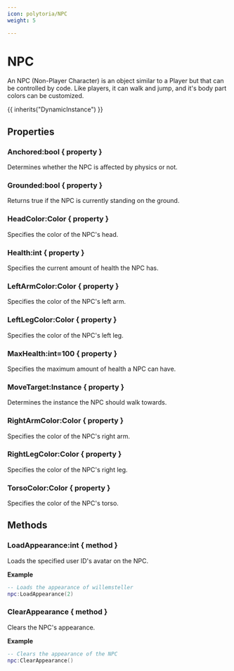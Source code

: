 ```yaml
---
icon: polytoria/NPC
weight: 5

---
```


# NPC

An NPC (Non-Player Character) is an object similar to a Player but that can be controlled by code. Like players, it can walk and jump, and it's body part colors can be customized.

{{ inherits("DynamicInstance") }}

## Properties

### Anchored:bool { property }
Determines whether the NPC is affected by physics or not.

### Grounded:bool { property }
Returns true if the NPC is currently standing on the ground.

### HeadColor:Color { property }
Specifies the color of the NPC's head.

### Health:int { property }
Specifies the current amount of health the NPC has.

### LeftArmColor:Color { property }
Specifies the color of the NPC's left arm.

### LeftLegColor:Color { property }
Specifies the color of the NPC's left leg.

### MaxHealth:int=100 { property }
Specifies the maximum amount of health a NPC can have.

### MoveTarget:Instance { property }
Determines the instance the NPC should walk towards.

### RightArmColor:Color { property }
Specifies the color of the NPC's right arm.

### RightLegColor:Color { property }
Specifies the color of the NPC's right leg.

### TorsoColor:Color { property }
Specifies the color of the NPC's torso.

## Methods
### LoadAppearance:int { method }
Loads the specified user ID's avatar on the NPC.

**Example**
```lua
-- Loads the appearance of willemsteller
npc:LoadAppearance(2)
```

### ClearAppearance { method }
Clears the NPC's appearance.

**Example**
```lua
-- Clears the appearance of the NPC
npc:ClearAppearance()
```